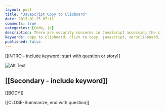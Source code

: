 ```yaml
---
layout: post
title: "JavaScript Copy to Clipboard"
date: 2013-01-25 07:11
comments: true
categories: [Code, js]
description: There are security concerns in JavaScript accessing the clipboard.  But Flash can do it.  ZeroClipboard helps.
keywords: copy to clipboard, click to copy, javascript, zeroclipboard, zero clipboard, flash
published: false
---
```


[[INTRO - include keyword; start with question or story]]

![Alt Text](http://i.imgur.com/M0kYA.jpg)

<!--more-->

## [[Secondary - include keyword]]

[[BODY]]

[[CLOSE-Summarize, end with question]]

